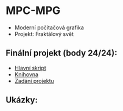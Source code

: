 # MPC-MPG
* Moderní počítačová grafika
* Projekt: Fraktálový svět

## Finální projekt (body 24/24):
* [Hlavní skript](xpastu02.cpp)
* [Knihovna](imageLoad.h)
* [Zadání projektu](SP2023.pdf)



## Ukázky:



